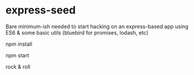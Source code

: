 # express-seed

Bare minimum-ish needed to start hacking on an express-based app using ES6 & some basic utils (bluebird for promises, lodash, etc)

npm install

npm start

rock & roll
